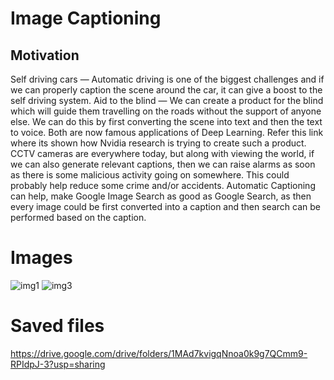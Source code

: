 # Image Captioning

## Motivation
Self driving cars — Automatic driving is one of the biggest challenges and if we can properly caption the scene around the car, it can give a boost to the self driving system.
Aid to the blind — We can create a product for the blind which will guide them travelling on the roads without the support of anyone else. We can do this by first converting the scene into text and then the text to voice. Both are now famous applications of Deep Learning. Refer this link where its shown how Nvidia research is trying to create such a product.
CCTV cameras are everywhere today, but along with viewing the world, if we can also generate relevant captions, then we can raise alarms as soon as there is some malicious activity going on somewhere. This could probably help reduce some crime and/or accidents.
Automatic Captioning can help, make Google Image Search as good as Google Search, as then every image could be first converted into a caption and then search can be performed based on the caption.

# Images
<img src="https://user-images.githubusercontent.com/35839720/96018596-1749ce80-0e69-11eb-9438-06662f8d6a44.jpg" alt="img1" >
<img src="https://user-images.githubusercontent.com/35839720/96018796-4e1fe480-0e69-11eb-83ff-94851c7e12c1.jpg" alt="img3" >

# Saved files
https://drive.google.com/drive/folders/1MAd7kvigqNnoa0k9g7QCmm9-RPIdpJ-3?usp=sharing
